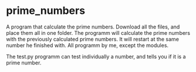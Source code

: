 # prime_numbers
A program that calculate the prime numbers. 
Download all the files, and place them all in one folder. The programm will calculate the prime numbers with the previously 
calculated prime numbers. It will restart at the same number he finished with. 
All programm by me, except the modules. 

The test.py programm can test individually a number, and tells you if it is a prime number. 
